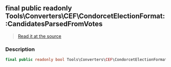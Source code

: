 ## final public readonly Tools\Converters\CEF\CondorcetElectionFormat::CandidatesParsedFromVotes

> [Read it at the source](https://github.com/julien-boudry/Condorcet/blob/master/src/Tools/Converters/CEF/CondorcetElectionFormat.php#L17)

### Description    

```php
final public readonly bool Tools\Converters\CEF\CondorcetElectionFormat->CandidatesParsedFromVotes 
```


    